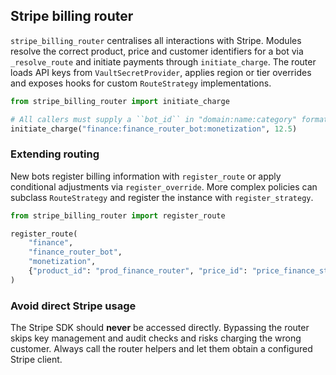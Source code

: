 ## Stripe billing router

`stripe_billing_router` centralises all interactions with Stripe.  Modules
resolve the correct product, price and customer identifiers for a bot via
`_resolve_route` and initiate payments through `initiate_charge`.  The router
loads API keys from `VaultSecretProvider`, applies region or tier overrides and
exposes hooks for custom `RouteStrategy` implementations.

```python
from stripe_billing_router import initiate_charge

# All callers must supply a ``bot_id`` in "domain:name:category" format.
initiate_charge("finance:finance_router_bot:monetization", 12.5)
```

### Extending routing

New bots register billing information with `register_route` or apply conditional
adjustments via `register_override`.  More complex policies can subclass
`RouteStrategy` and register the instance with `register_strategy`.

```python
from stripe_billing_router import register_route

register_route(
    "finance",
    "finance_router_bot",
    "monetization",
    {"product_id": "prod_finance_router", "price_id": "price_finance_standard"},
)
```

### Avoid direct Stripe usage

The Stripe SDK should **never** be accessed directly.  Bypassing the router
skips key management and audit checks and risks charging the wrong customer.
Always call the router helpers and let them obtain a configured Stripe client.

